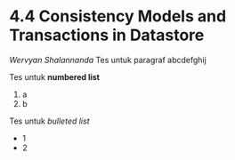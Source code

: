 # 4.4 Consistency Models and Transactions in Datastore
*Wervyan Shalannanda*
Tes untuk paragraf
abcdefghij

Tes untuk **numbered list**
1.  a
2.  b

Tes untuk *bulleted list*
* 1
* 2
